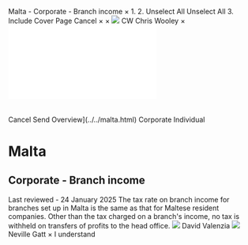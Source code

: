 Malta - Corporate - Branch income
×
1.
2.
Unselect All
Unselect All
3.
Include Cover Page
Cancel
×
×
![](../../-/media/world-wide-tax-summaries/attachments/global---chris-wooley.ashx%3Frev=ac5e5f3223b34096b1afc2a6009c7320&revision=ac5e5f32-23b3-4096-b1af-c2a6009c7320&hash=859B7ADC84DC2CBEC9760E9E6EE7DE6D0A8BFCDF)
CW
Chris Wooley
×
![](branch-income.html)
######
Cancel
Send
Overview](../../malta.html)
Corporate
Individual
# Malta
## Corporate - Branch income
Last reviewed - 24 January 2025
The tax rate on branch income for branches set up in Malta is the same as that for Maltese resident companies. Other than the tax charged on a branch's income, no tax is withheld on transfers of profits to the head office.
![](../../-/media/world-wide-tax-summaries/attachments/malta---david-valenzia.ashx%3Frev=4750060c0a7e42968fa6bdc97e0aa787&revision=4750060c-0a7e-4296-8fa6-bdc97e0aa787&hash=57E0FFF3D0FE993A82A550F4224C4790FE0FC0F4)
David Valenzia
![](../../-/media/world-wide-tax-summaries/attachments/malta---neville_gatt.ashx%3Frev=cd2ab426b3b14b2198ef8c5cfbcde5b3&revision=cd2ab426-b3b1-4b21-98ef-8c5cfbcde5b3&hash=5135E8700BD95F0EA0A81EF92B3B8196E4858F16)
Neville Gatt
×
I understand